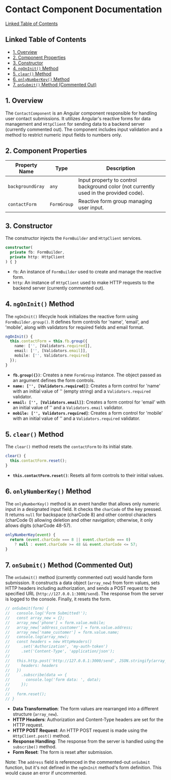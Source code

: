 # Contact Component Documentation

[Linked Table of Contents](#linked-table-of-contents)

## Linked Table of Contents

* [1. Overview](#1-overview)
* [2. Component Properties](#2-component-properties)
* [3. Constructor](#3-constructor)
* [4. `ngOnInit()` Method](#4-ngoninit-method)
* [5. `clear()` Method](#5-clear-method)
* [6. `onlyNumberKey()` Method](#6-onlynumberkey-method)
* [7.  `onSubmit()` Method (Commented Out)](#7-onsubmit-method-commented-out)


## 1. Overview

The `ContactComponent` is an Angular component responsible for handling user contact submissions.  It utilizes Angular's reactive forms for data management and `HttpClient` for sending data to a backend server (currently commented out). The component includes input validation and a method to restrict numeric input fields to numbers only.


## 2. Component Properties

| Property Name      | Type              | Description                                                                 |
|----------------------|----------------------|-----------------------------------------------------------------------------|
| `backgroundGray` | `any`               | Input property to control background color (not currently used in the provided code). |
| `contactForm`     | `FormGroup`         | Reactive form group managing user input.                                      |


## 3. Constructor

The constructor injects the `FormBuilder` and `HttpClient` services.

```typescript
constructor(
  private fb: FormBuilder,
  private http: HttpClient
) { }
```

* `fb`:  An instance of `FormBuilder` used to create and manage the reactive form.
* `http`: An instance of `HttpClient` used to make HTTP requests to the backend server (currently commented out).


## 4. `ngOnInit()` Method

The `ngOnInit()` lifecycle hook initializes the reactive form using `FormBuilder.group()`.  It defines form controls for 'name', 'email', and 'mobile', along with validators for required fields and email format.

```typescript
ngOnInit() {
  this.contactForm = this.fb.group({
    name: ['', [Validators.required]],
    email: ['', [Validators.email]],
    mobile: ['', Validators.required]
  });
}
```

* **`fb.group({})`**: Creates a new `FormGroup` instance.  The object passed as an argument defines the form controls.
* **`name: ['', [Validators.required]]`**: Creates a form control for 'name' with an initial value of '' (empty string) and a `Validators.required` validator.
* **`email: ['', [Validators.email]]`**: Creates a form control for 'email' with an initial value of '' and a `Validators.email` validator.
* **`mobile: ['', Validators.required]`**: Creates a form control for 'mobile' with an initial value of '' and a `Validators.required` validator.


## 5. `clear()` Method

The `clear()` method resets the `contactForm` to its initial state.

```typescript
clear() {
  this.contactForm.reset();
}
```

* **`this.contactForm.reset()`**: Resets all form controls to their initial values.


## 6. `onlyNumberKey()` Method

The `onlyNumberKey()` method is an event handler that allows only numeric input in a designated input field. It checks the `charCode` of the key pressed.  It returns `null` for backspace (charCode 8) and other control characters (charCode 0) allowing deletion and other navigation; otherwise, it only allows digits (charCode 48-57).

```typescript
onlyNumberKey(event) {
  return (event.charCode === 8 || event.charCode === 0)
    ? null : event.charCode >= 48 && event.charCode <= 57;
}
```


## 7. `onSubmit()` Method (Commented Out)

The `onSubmit()` method (currently commented out) would handle form submission. It constructs a data object (`array_new`) from form values, sets HTTP headers including authorization, and sends a POST request to the specified URL (`http://127.0.0.1:3000/send`).  The response from the server is logged to the console.  Finally, it resets the form.

```typescript
// onSubmit(form) {
//   console.log('Form Submitted!');
//   const array_new = {};
//   array_new['phone'] = form.value.mobile;
//   array_new['address_customer'] = form.value.address;
//   array_new['name_customer'] = form.value.name;
//   console.log(array_new);
//   const headers = new HttpHeaders()
//     .set('Authorization', 'my-auth-token')
//     .set('Content-Type', 'application/json');
//
//   this.http.post('http://127.0.0.1:3000/send', JSON.stringify(array_new), {
//     headers: headers
//   })
//     .subscribe(data => {
//       console.log('form data: ', data);
//     });
//
//   form.reset();
// }
```

* **Data Transformation**: The form values are rearranged into a different structure (`array_new`).
* **HTTP Headers**:  Authorization and Content-Type headers are set for the HTTP request.
* **HTTP POST Request**: An HTTP POST request is made using the `HttpClient.post()` method.
* **Response Handling**: The response from the server is handled using the `subscribe()` method.
* **Form Reset**:  The form is reset after submission.

Note:  The `address` field is referenced in the commented-out `onSubmit` function, but it's not defined in the `ngOnInit` method's form definition.  This would cause an error if uncommented.
